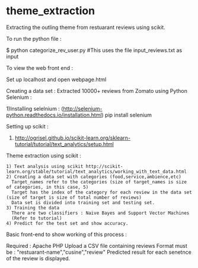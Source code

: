 # theme_extraction
Extracting the outling theme from restuarant reviews using scikit.


To run the python file :

$ python categorize_rev_user.py 
#This uses the file input_reviews.txt as input

To view the web front end :

Set up localhost and open webpage.html

Creating a data set : Extracted 10000+ reviews from Zomato using Python Selenium :

1)Installing selelnium : (http://selenium-python.readthedocs.io/installation.html)
	pip install selenium

Setting up scikit :

1) http://ogrisel.github.io/scikit-learn.org/sklearn-tutorial/tutorial/text_analytics/setup.html

Theme extraction using scikit :

    1) Text analysis using scikit http://scikit-learn.org/stable/tutorial/text_analytics/working_with_text_data.html
    2) Creating a data set with categories (food,service,ambience,etc) 
      Target_names refer to the categories (size of target_names is size of categories, in this case, 5)
      Target has the index of the category for each review in the data set (size of target is size of total number of reviews)
      Data set is divided into training set and testing set.
    3) Training the data
      There are two classifiers : Naive Bayes and Support Vector Machines
      (Refer to tutorial)
    4) Predict for the test set and show accuracy.

Basic front-end to show working of this process :

Required : Apache PHP 
Upload a CSV file containing reviews
	Format must be : "restuarant-name","cusine","review"
Predicted result for each senetnce of the review is displayed.
